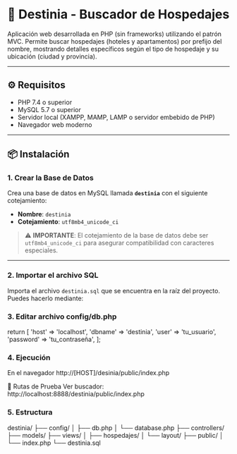 # 🏨 Destinia - Buscador de Hospedajes

Aplicación web desarrollada en PHP (sin frameworks) utilizando el patrón MVC. Permite buscar hospedajes (hoteles y apartamentos) por prefijo del nombre, mostrando detalles específicos según el tipo de hospedaje y su ubicación (ciudad y provincia).

---

## ⚙️ Requisitos

- PHP 7.4 o superior
- MySQL 5.7 o superior
- Servidor local (XAMPP, MAMP, LAMP o servidor embebido de PHP)
- Navegador web moderno

---

## 📦 Instalación

### 1. Crear la Base de Datos

Crea una base de datos en MySQL llamada **`destinia`** con el siguiente cotejamiento:

- **Nombre**: `destinia`
- **Cotejamiento**: `utf8mb4_unicode_ci`

> ⚠️ **IMPORTANTE**: El cotejamiento de la base de datos debe ser `utf8mb4_unicode_ci` para asegurar compatibilidad con caracteres especiales.

---

### 2. Importar el archivo SQL

Importa el archivo `destinia.sql` que se encuentra en la raíz del proyecto. Puedes hacerlo mediante:

### 3. Editar archivo config/db.php

return [
'host' => 'localhost',
'dbname' => 'destinia',
'user' => 'tu_usuario',
'password' => 'tu_contraseña',
];

### 4. Ejecución

En el navegador http://[HOST]/desinia/public/index.php

🧪 Rutas de Prueba
Ver buscador:
http://localhost:8888/destinia/public/index.php

### 5. Estructura

destinia/
├── config/
│ ├── db.php
│ └── database.php
├── controllers/
├── models/
├── views/
│ ├── hospedajes/
│ └── layout/
├── public/
│ └── index.php
└── destinia.sql
